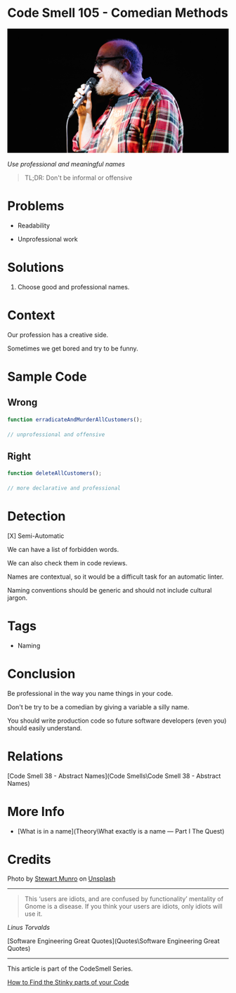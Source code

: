 # Code Smell 105 - Comedian Methods

![Code Smell 105 - Comedian Methods](stewart-munro-b1BrEXiYfFg-unsplash.jpg)

*Use professional and meaningful names*

> TL;DR: Don't be informal or offensive

# Problems

- Readability

- Unprofessional work

# Solutions

1. Choose good and professional names.

# Context

Our profession has a creative side.

Sometimes we get bored and try to be funny.

# Sample Code

## Wrong

[Gist Url]: # (https://gist.github.com/mcsee/fe5ba2b148a1b9b5f11cd7022b059fe6)
```javascript
function erradicateAndMurderAllCustomers();

// unprofessional and offensive
```

## Right

[Gist Url]: # (https://gist.github.com/mcsee/19ae535002ea19708c13334a1171af37)
```javascript
function deleteAllCustomers();

// more declarative and professional
```

# Detection

[X] Semi-Automatic 

We can have a list of forbidden words.

We can also check them in code reviews. 

Names are contextual, so it would be a difficult task for an automatic linter.

Naming conventions should be generic and should not include cultural jargon.

# Tags

- Naming

# Conclusion

Be professional in the way you name things in your code. 

Don't be try to be a comedian by giving a variable a silly name. 

You should write production code so future software developers (even you) should easily understand.

# Relations

[Code Smell 38 - Abstract Names](Code Smells\Code Smell 38 - Abstract Names)

# More Info

- [What is in a name](Theory\What exactly is a name — Part I The Quest)

# Credits

Photo by [Stewart Munro](https://unsplash.com/@stewartmunro) on [Unsplash](https://unsplash.com/s/photos/comedy)
  
* * *

> This ‘users are idiots, and are confused by functionality’ mentality of Gnome is a disease. If you think your users are idiots, only idiots will use it.

_Linus Torvalds_
 
[Software Engineering Great Quotes](Quotes\Software Engineering Great Quotes)

* * *

This article is part of the CodeSmell Series.

[How to Find the Stinky parts of your Code]()